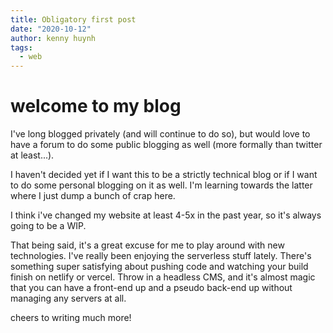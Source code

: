 ```yaml
---
title: Obligatory first post
date: "2020-10-12"
author: kenny huynh
tags:
  - web
---
```


# welcome to my blog

I've long blogged privately (and will continue to do so), but would love to
have a forum to do some public blogging as well (more formally than twitter at
least...).

I haven't decided yet if I want this to be a strictly technical blog or if I
want to do some personal blogging on it as well. I'm learning towards the latter
where I just dump a bunch of crap here.

I think i've changed my website at least 4-5x in the past year, so it's always
going to be a WIP.

That being said, it's a great excuse for me to play around with new
technologies. I've really been enjoying the serverless stuff lately.
There's something super satisfying about pushing code and watching your build
finish on netlify or vercel. Throw in a headless CMS, and it's almost magic
that you can have a front-end up and a pseudo back-end up without managing
any servers at all.

cheers to writing much more!
